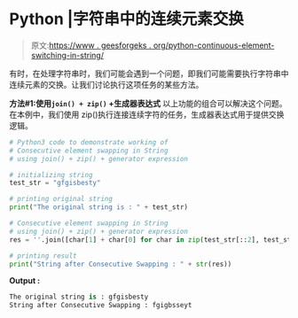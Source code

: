 # Python |字符串中的连续元素交换

> 原文:[https://www . geesforgeks . org/python-continuous-element-switching-in-string/](https://www.geeksforgeeks.org/python-consecutive-element-swapping-in-string/)

有时，在处理字符串时，我们可能会遇到一个问题，即我们可能需要执行字符串中连续元素的交换。让我们讨论执行这项任务的某些方法。

**方法#1:使用`join() + zip()` +生成器表达式**
以上功能的组合可以解决这个问题。在本例中，我们使用 zip()执行连接连续字符的任务，生成器表达式用于提供交换逻辑。

```py
# Python3 code to demonstrate working of
# Consecutive element swapping in String
# using join() + zip() + generator expression

# initializing string 
test_str = "gfgisbesty"

# printing original string 
print("The original string is : " + test_str)

# Consecutive element swapping in String
# using join() + zip() + generator expression
res = ''.join([char[1] + char[0] for char in zip(test_str[::2], test_str[1::2])])

# printing result
print("String after Consecutive Swapping : " + str(res))
```

**Output :**

```py
The original string is : gfgisbesty
String after Consecutive Swapping : fgigbsseyt

```